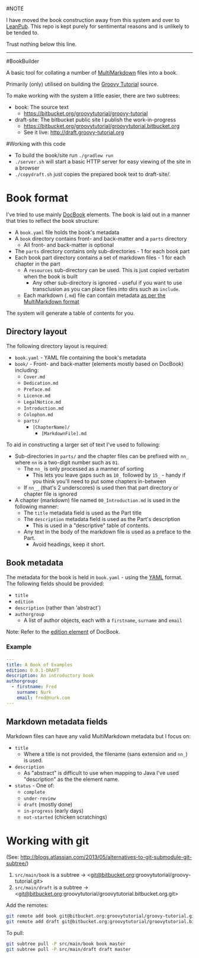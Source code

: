 #NOTE

I have moved the book construction away from this system and over to [LeanPub](https://leanpub.com/groovytutorial). This repo is kept purely for sentimental reasons and is unlikely to be tended to.

Trust nothing below this line.

---

#BookBuilder

A basic tool for collating a number of [MultiMarkdown](http://fletcherpenney.net/multimarkdown/) files into a book. 

Primarily (only) utilised on building the [Groovy Tutorial](https://bitbucket.org/groovytutorial/groovy-tutorial) source.

To make working with the system a little easier, there are two subtrees: 

- book: The source text
	- <https://bitbucket.org/groovytutorial/groovy-tutorial>
- draft-site: The bitbucket public site I publish the work-in-progress
	- <https://bitbucket.org/groovytutorial/groovytutorial.bitbucket.org>
	- See it live: <http://draft.groovy-tutorial.org>

#Working with this code

- To build the book/site run `./gradlew run`
- `./server.sh` will start a basic HTTP server for easy viewing of the site in a browser
- `./copydraft.sh` just copies the prepared book text to draft-site/.

# Book format

I've tried to use mainly [DocBook](http://docbook.org/tdg5/en/html/docbook.html) elements. The book is laid out in a manner that tries to reflect the book structure:

- A `book.yaml` file holds the book's metadata
- A `book` directory contains front- and back-matter and a `parts` directory
    - All front- and back-matter is optional
- The `parts` directory contains only sub-directories - 1 for each book part
- Each book part directory contains a set of markdown files - 1 for each chapter in the part
	- A `resources` sub-directory can be used. This is just copied verbatim when the book is built
	   - Any other sub-directory is ignored - useful if you want to use transclusion as you can place files into dirs such as `include`.
    - Each markdown (`.md`) file can contain metadata [as per the MultiMarkdown format](http://fletcher.github.io/MultiMarkdown-4/MMD_Users_Guide.html#metadata)

The system will generate a table of contents for you.

## Directory layout
The following directory layout is required:

- `book.yaml` - YAML file containing the book's metadata
- `book/` - Front- and back-matter (elements mostly based on DocBook) including:
    - `Cover.md`
    - `Dedication.md`
    - `Preface.md`
    - `Licence.md`
    - `LegalNotice.md`
    - `Introduction.md`
    - `Colophon.md`
    - `parts/`
        - `[ChapterName]/`
            - `[MarkdownFile].md`

To aid in constructing a larger set of text I've used to following:

- Sub-directories in `parts/` and the chapter files can be prefixed with `nn_` where `nn` is a two-digit number such as `01`.
    - The `nn_` is only processed as a manner of sorting
        - This lets you leave gaps such as `10_` followed by `15_` - handy if you think you'll need to put some chapters in-between
    - If `nn__` (that's 2 underscores) is used then that part directory or chapter file is ignored
- A chapter (markdown) file named `00_Introduction.md` is used in the following manner:
    - The `title` metadata field is used as the Part title
    - The `description` metadata field is used as the Part's description
        - This is used in a "descriptive" table of contents. 
    - Any text in the body of the markdown file is used as a preface to the Part.
        - Avoid headings, keep it short.
	
## Book metadata
The metadata for the book is held in `book.yaml` - using the [YAML](http://yaml.org) format. The following fields should be provided:

- `title`
- `edition`
- `description` (rather than 'abstract')
- `authorgroup`
    - A list of author objects, each with a `firstname`, `surname` and `email`

Note: Refer to the [edition element](http://docbook.org/tdg5/en/html/info.html) of DocBook.

### Example

```yaml
--- 
title: A Book of Examples
edition: 0.0.1-DRAFT
description: An introductory book
authorgroup:
  - firstname: Fred
    surname: Nurk
    email: fred@nurk.com
---
```

## Markdown metadata fields

Markdown files can have any valid MultiMarkdown metadata but I focus on:

- `title`
    - Where a title is not provided, the filename (sans extension and `nn_`) is used.
- `description`
    - As "abstract" is difficult to use when mapping to Java I've used "description" as the the element name.
- `status` - One of:
    - `complete`
    - `under-review`
    - `draft` (mostly done)
    - `in-progress` (early days)
    - `not-started` (chicken scratchings)
    
# Working with git

(See: <http://blogs.atlassian.com/2013/05/alternatives-to-git-submodule-git-subtree/>)

1. `src/main/book` is a subtree -> <git@bitbucket.org:groovytutorial/groovy-tutorial.git>
2. `src/main/draft` is a subtree -> <git@bitbucket.org:groovytutorial/groovytutorial.bitbucket.org.git>

Add the remotes:

```bash
git remote add book git@bitbucket.org:groovytutorial/groovy-tutorial.git
git remote add draft git@bitbucket.org:groovytutorial/groovytutorial.bitbucket.org.git
```

To pull:

```bash
git subtree pull -P src/main/book book master
git subtree pull -P src/main/draft draft master
```